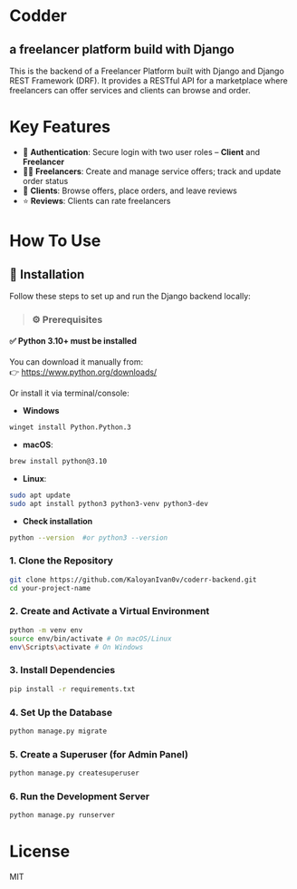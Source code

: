 # Codder

## a freelancer platform build with Django

This is the backend of a Freelancer Platform built with Django and Django REST Framework (DRF). It provides a RESTful API for a marketplace where freelancers can offer services and clients can browse and order.

# Key Features

- 🔐 **Authentication**: Secure login with two user roles – **Client** and **Freelancer**
- 🧑‍💼 **Freelancers**: Create and manage service offers; track and update order status
- 🛒 **Clients**: Browse offers, place orders, and leave reviews
- ⭐ **Reviews**: Clients can rate freelancers

# How To Use

## 🚀 Installation

Follow these steps to set up and run the Django backend locally:

> ### ⚙️ Prerequisites

#### ✅ Python 3.10+ must be installed

You can download it manually from:  
 👉 https://www.python.org/downloads/

Or install it via terminal/console:

- **Windows**

```bash
winget install Python.Python.3
```

- **macOS**:

```bash
brew install python@3.10
```

- **Linux**:

```bash
sudo apt update
sudo apt install python3 python3-venv python3-dev
```

- **Check installation**

```bash
python --version  #or python3 --version
```

### 1. Clone the Repository

```bash
git clone https://github.com/KaloyanIvan0v/coderr-backend.git
cd your-project-name
```

### 2. Create and Activate a Virtual Environment

```bash
python -m venv env
source env/bin/activate # On macOS/Linux
env\Scripts\activate # On Windows
```

### 3. Install Dependencies

```bash
pip install -r requirements.txt
```

### 4. Set Up the Database

```bash
python manage.py migrate
```

### 5. Create a Superuser (for Admin Panel)

```bash
python manage.py createsuperuser
```

### 6. Run the Development Server

```bash
python manage.py runserver
```

# License

MIT
